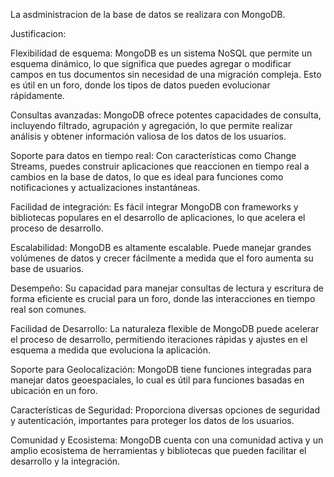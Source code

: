 La asdministracion de la base de datos se realizara con MongoDB.

Justificacion:

Flexibilidad de esquema: MongoDB es un sistema NoSQL que permite un esquema dinámico, lo que significa que puedes agregar o modificar campos en tus documentos sin necesidad de una migración compleja. Esto es útil en un foro, donde los tipos de datos pueden evolucionar rápidamente.

Consultas avanzadas: MongoDB ofrece potentes capacidades de consulta, incluyendo filtrado, agrupación y agregación, lo que permite realizar análisis y obtener información valiosa de los datos de los usuarios.

Soporte para datos en tiempo real: Con características como Change Streams, puedes construir aplicaciones que reaccionen en tiempo real a cambios en la base de datos, lo que es ideal para funciones como notificaciones y actualizaciones instantáneas.

Facilidad de integración: Es fácil integrar MongoDB con frameworks y bibliotecas populares en el desarrollo de aplicaciones, lo que acelera el proceso de desarrollo.

Escalabilidad: MongoDB es altamente escalable. Puede manejar grandes volúmenes de datos y crecer fácilmente a medida que el foro aumenta su base de usuarios.

Desempeño: Su capacidad para manejar consultas de lectura y escritura de forma eficiente es crucial para un foro, donde las interacciones en tiempo real son comunes.

Facilidad de Desarrollo: La naturaleza flexible de MongoDB puede acelerar el proceso de desarrollo, permitiendo iteraciones rápidas y ajustes en el esquema a medida que evoluciona la aplicación.

Soporte para Geolocalización: MongoDB tiene funciones integradas para manejar datos geoespaciales, lo cual es útil para funciones basadas en ubicación en un foro.

Características de Seguridad: Proporciona diversas opciones de seguridad y autenticación, importantes para proteger los datos de los usuarios.

Comunidad y Ecosistema: MongoDB cuenta con una comunidad activa y un amplio ecosistema de herramientas y bibliotecas que pueden facilitar el desarrollo y la integración.

